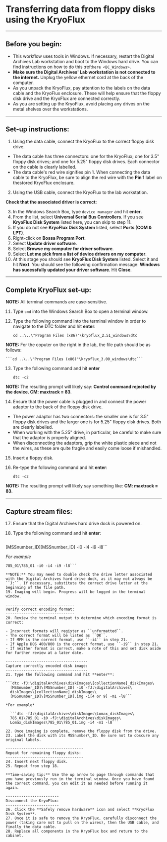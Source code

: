 # Transferring data from floppy disks using the KryoFlux

-----------------
Before you begin:
-----------------
* This workflow uses tools  in Windows. If necessary, restart the Digital Archives Lab workstation and boot to the Windows hard drive. You can find instructions on how to do this :ref:`here <BC_Windows>`.
* **Make sure the Digital Archives' Lab workstation is not connected to the internet.** Unplug the yellow ethernet cord at the back of the computer.
* As you unpack the KryoFlux, pay attention to the labels on the data cable and the KryoFlux enclosure. These will help ensure that the floppy disk drive and the KryoFlux are connected correctly.
* As you are setting up the KryoFlux, avoid placing any drives on the metal shelves over the workstations.
--------------------
Set-up instructions:
--------------------
1. Using the data cable, connect the KryoFlux to the correct floppy disk drive.

  - The data cable has three connectors: one for the KryoFlux; one for 3.5" floppy disk drives; and one for 5.25" floppy disk drives. Each connector on the cable is clearly labelled.
  - The data cable's red wire signifies pin 1. When connecting the data cable to the KryoFlux, be sure to align the red wire with the **Pin 1** label on thestored KryoFlux enclosure.
  
2. Using the USB cable, connect the KryoFlux to the lab workstation.

**Check that the associated driver is correct:**

3. In the Windows Search Box, type `device manager` and hit **enter**.
4. From the list, select **Universal Serial Bus Controllers**. If you see **KryoFlux Disk System** listed here, you can skip to step 11.
5. If you do not see **KryoFlux Disk System** listed, select **Ports (COM & LPT)**.
6. Right-click on **Bossa Program Port**.
7. Select **Update driver software**.
8. Select **Browse my computer for driver software**.
9. Select **Let me pick from a list of device drivers on my computer**.
10. At this stage you should see **KryoFlux Disk System** listed. Select it and hit **Next**. You should see the following confirmation message: **Windows has sucessfully updated your driver software**. Hit **Close**.

-------------------------
Complete KryoFlux set-up:
-------------------------

**NOTE:** All terminal commands are case-sensitive.

11. Type `cmd` into the Windows Search Box to open a terminal window.
12. Type the following command into the terminal window in order to navigate to the DTC folder and hit **enter**:

    ```cd ..\..\"Program Files (x86)"\kryoflux_2.51_windows\dtc```

**NOTE:** For the coputer on the right in the lab, the file path should be as follows:

    ```cd ..\..\"Program Files (x86)"\kryoflux_3.00_windows\dtc```

13. Type the following command and hit **enter** 

    ```dtc -c2```

**NOTE:** The resulting prompt will likely say: **Control command rejected by the device. CM: maxtrack = 83**.

14. Ensure that the power cable is plugged in and connect the power adaptor to the back of the floppy disk drive.

  - The power adaptor has two connectors: the smaller one is for 3.5" floppy disk drives and the larger one is for 5.25" floppy disk drives. Both are clearly labelled.
  - When working with the 5.25" drive, in particular, be careful to make sure that the adaptor is properly aligned.
  - When disconnecting the adaptors, grip the white plastic piece and not the wires, as these are quite fragile and easily come loose if mishandled.
  
15. Insert a floppy disk.
16. Re-type the following command and hit **enter**:

    ```dtc -c2```

**NOTE:** The resulting prompt will likely say something like: **CM: maxtrack = 83**.

---------------------
Capture stream files:
---------------------

17. Ensure that the Digital Archives hard drive dock is powered on.
18. Type the following command and hit **enter**:

    ```dtc -p -fJ:\digitalArchives\diskImages\[collectionName]_diskImages\
  [MSSnumber_ID]\[MSSnumber_ID] -i0 -i4 -i9 -l8```

*For example*

  ```dtc -p -fJ:\digitalArchives\diskImages\Lomax_diskImages\
  785_01\785_01 -i0 -i4 -i9 -l8```

**NOTE:** You may need to double check the drive letter associated with the Digital Archives hard drive dock, as it may not always be ``J:``. If necessary, substitute the correct drive letter at the beginning of the file path.
19. Imaging will begin. Progress will be logged in the terminal window.

-------------------------------
Verify correct encoding format:
-------------------------------
20. Review the terminal output to determine which encoding format is correct:

  - Incorrect formats will register as ``unformatted``.
  - The correct format will be listed as ``OK``.
  - If MFM is the correct format, use ``-i4`` in step 21.
  - If Apple DOS 400/800 is the correct format, use ``-i9`` in step 21.
  - If neither format is correct, make a note of this and set disk aside for further review at a later date.
  
-------------------------------------
Capture correctly encoded disk image:
-------------------------------------
21. Type the following command and hit **enter**:

  ```dtc -fJ:\digitalArchives\diskImages\[collectionName]_diskImages\
	[MSSnumber_ID]\[MSSnumber_ID] -i0 -fJ:\digitalArchives\
	diskImages\[collectionName]_diskImages\
	[MSSnumber_ID]\[MSSnumber_ID].img -i[4 or 9] -m1 -l8```

*For example*

  	```dtc -fJ:\digitalArchives\diskImages\Lomax_diskImages\
	785_01\785_01 -i0 -fJ:\digitalArchives\diskImages\
	Lomax_diskImages\785_01\785_01.img -i4 -m1 -l8```

22. Once imaging is complete, remove the floppy disk from the drive.
23. Label the disk with its MSSnumber\_ID. Be sure not to obscure any original labels.

-----------------------------------
Repeat for remaining floppy disks:
-----------------------------------
24. Insert next floppy disk.
25. Repeat from step 18.

**Time-saving tip:** Use the up arrow to page through commands that you have previously run in the terminal window. Once you have found the correct command, you can edit it as needed before running it again.

------------------------
Disconnect the KryoFlux:
------------------------
26. Click the **Safely remove hardware** icon and select **KryoFlux Disk System**.
27. Once it is safe to remove the KryoFlux, carefully disconnect the power (taking care not to pull on the wires), then the USB cable, and finally the data cable.
28. Replace all components in the KryoFlux box and return to the cabinet.
